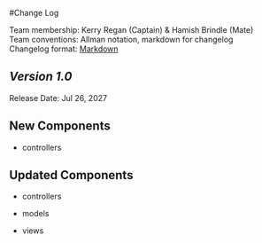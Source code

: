 #Change Log

Team membership:  Kerry Regan (Captain) & Hamish Brindle (Mate)  
Team conventions: Allman notation, markdown for changelog  
Changelog format: [Markdown](https://github.com/adam-p/markdown-here/wiki/Markdown-Cheatsheet) 

## *Version 1.0*

Release Date: Jul 26, 2027

## New Components

-   controllers

    
## Updated Components

-   controllers


-   models


-   views




